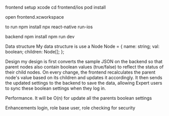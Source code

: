 frontend
setup xcode
cd frontend/ios
pod install

open frontend.xcworkspace

to run
npm install
npx react-native run-ios

backend
npm install
npm run dev

Data structure
My data structure is use a Node 
Node = {
  name: string;
  val: boolean;
  children: Node[];
};

Design
my design is first converts the sample JSON on the backend so that parent nodes also contain boolean values (true/false) to reflect the status of their child nodes. On every change, the frontend recalculates the parent node's value based on its children and updates it accordingly. It then sends the updated settings to the backend to save the data, allowing Expert users to sync these boolean settings when they log in.

Performance.
It will be O(n) for update all the parents boolean settings

Enhancements
login, role base user, role checking for security